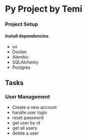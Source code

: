 # Py Project by Temi

### Project Setup

#### install dependencies

- uv
- Docker
- Alembic
- SQLAlchemy
- Postgres

## Tasks

### User Management

- Create a new account
- handle user login
- reset password
- get user by id
- get all users
- delete a user
